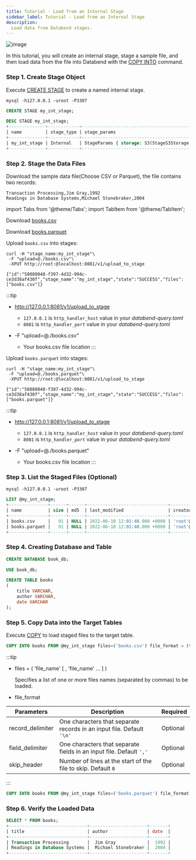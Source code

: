 ```yaml
---
title: Tutorial - Load from an Internal Stage
sidebar_label: Tutorial - Load from an Internal Stage
description:
  Load data from Databend stages.
---
```


![image](../../public/img/load/load-data-from-stage.png)

In this tutorial, you will create an internal stage, stage a sample file, and then load data from the file into Databend with the [COPY INTO](../30-reference/30-sql/10-dml/dml-copy-into-table.md) command.

### Step 1. Create Stage Object

Execute [CREATE STAGE](/doc/reference/sql/ddl/stage/ddl-create-stage) to create a named internal stage.

```shell
mysql -h127.0.0.1 -uroot -P3307 
```

```sql
CREATE STAGE my_int_stage;
```

```sql
DESC STAGE my_int_stage;
+--------------+------------+-------------------------------------------------------------------------------------------------------------------------------------------------------------+-----------------------------------------------+--------------------------------------------------------------------------------------------------------------------+---------+
| name         | stage_type | stage_params                                                                                                                                                | copy_options                                  | file_format_options                                                                                                | comment |
+--------------+------------+-------------------------------------------------------------------------------------------------------------------------------------------------------------+-----------------------------------------------+--------------------------------------------------------------------------------------------------------------------+---------+
| my_int_stage | Internal   | StageParams { storage: S3(StageS3Storage { bucket: "", path: "", credentials_aws_key_id: "", credentials_aws_secret_key: "", encryption_master_key: "" }) } | CopyOptions { on_error: None, size_limit: 0 } | FileFormatOptions { format: Csv, skip_header: 0, field_delimiter: ",", record_delimiter: "\n", compression: None } |         |
+--------------+------------+-------------------------------------------------------------------------------------------------------------------------------------------------------------+-----------------------------------------------+--------------------------------------------------------------------------------------------------------------------+---------+
```

### Step 2. Stage the Data Files

Download the sample data file(Choose CSV or Parquet), the file contains two records:
```text
Transaction Processing,Jim Gray,1992
Readings in Database Systems,Michael Stonebraker,2004
```

import Tabs from '@theme/Tabs';
import TabItem from '@theme/TabItem';

<Tabs groupId="sample-data">

<TabItem value="csv" label="CSV">

Download [books.csv](https://datafuse-1253727613.cos.ap-hongkong.myqcloud.com/data/books.csv)

</TabItem>

<TabItem value="parquet" label="Parquet">

Download [books.parquet](https://datafuse-1253727613.cos.ap-hongkong.myqcloud.com/data/books.parquet)

</TabItem>

</Tabs>

<Tabs groupId="sample-data">

<TabItem value="csv" label="CSV">

Upload `books.csv` into stages:

```shell title='Request /v1/upload_to_stage' API
curl -H "stage_name:my_int_stage"\
 -F "upload=@./books.csv"\
 -XPUT http://root:@localhost:8081/v1/upload_to_stage
```

```text title='Response'
{"id":"50880048-f397-4d32-994c-ce3d38af430f","stage_name":"my_int_stage","state":"SUCCESS","files":["books.csv"]}
```

:::tip
* http://127.0.0.1:8081/v1/upload_to_stage
  * `127.0.0.1` is `http_handler_host` value in your *databend-query.toml*
  * `8081` is `http_handler_port` value in your *databend-query.toml*

* -F  \"upload=@./books.csv\"
  * Your books.csv file location
:::

</TabItem>

<TabItem value="parquet" label="Parquet">

Upload `books.parquet` into stages:

```shell title='Request /v1/upload_to_stage' API
curl -H "stage_name:my_int_stage"\
 -F "upload=@./books.parquet"\
 -XPUT http://root:@localhost:8081/v1/upload_to_stage
```

```text title='Response'
{"id":"50880048-f397-4d32-994c-ce3d38af430f","stage_name":"my_int_stage","state":"SUCCESS","files":["books.parquet"]}
```

:::tip
* http://127.0.0.1:8081/v1/upload_to_stage
  * `127.0.0.1` is `http_handler_host` value in your *databend-query.toml*
  * `8081` is `http_handler_port` value in your *databend-query.toml*

* -F  \"upload=@./books.parquet\"
  * Your books.csv file location
:::

</TabItem>

</Tabs>


### Step 3. List the Staged Files (Optional)

```shell
mysql -h127.0.0.1 -uroot -P3307 
```

```sql
LIST @my_int_stage;
+---------------+------+------+-------------------------------+--------------------+
| name          | size | md5  | last_modified                 | creator            |
+---------------+------+------+-------------------------------+--------------------+
| books.csv     |   91 | NULL | 2022-06-10 12:01:40.000 +0000 | 'root'@'127.0.0.1' |
| books.parquet |   91 | NULL | 2022-06-10 12:01:40.000 +0000 | 'root'@'127.0.0.1' |
+---------------+------+------+-------------------------------+--------------------+
```

### Step 4. Creating Database and Table

```sql
CREATE DATABASE book_db;
```

```sql
USE book_db;
```

```sql
CREATE TABLE books
(
    title VARCHAR,
    author VARCHAR,
    date VARCHAR
);
```

### Step 5. Copy Data into the Target Tables

Execute [COPY](../30-reference/30-sql/10-dml/dml-copy-into-table.md) to load staged files to the target table.

<Tabs groupId="sample-data">

<TabItem value="csv" label="CSV">

```sql
COPY INTO books FROM @my_int_stage files=('books.csv') file_format = (type = 'CSV' field_delimiter = ','  record_delimiter = '\n' skip_header = 0);
```

:::tip

* files = ( 'file_name' [ , 'file_name' ... ] )

  Specifies a list of one or more files names (separated by commas) to be loaded.


* file_format
 
| Parameters  | Description | Required |
| ----------- | ----------- | --- |
| record_delimiter | One characters that separate records in an input file. Default `'\n'` | Optional |
| field_delimiter | One characters that separate fields in an input file. Default `','` | Optional |
| skip_header | Number of lines at the start of the file to skip. Default `0` | Optional |
:::

</TabItem>

<TabItem value="parquet" label="Parquet">

```sql
COPY INTO books FROM @my_int_stage files=('books.parquet') file_format = (type = 'Parquet');
```

</TabItem>

</Tabs>


### Step 6. Verify the Loaded Data

```sql
SELECT * FROM books;
+------------------------------+----------------------+-------+
| title                        | author               | date  |
+------------------------------+----------------------+-------+
| Transaction Processing       |  Jim Gray            |  1992 |
| Readings in Database Systems |  Michael Stonebraker |  2004 |
+------------------------------+----------------------+-------+
```